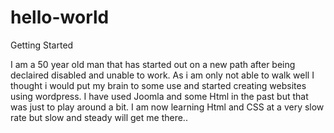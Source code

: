 # hello-world
Getting Started


I am a 50 year old man that has started out on a new path after being declaired disabled and unable to work.
As i am only not able to walk well I thought i would put my brain to some use and started creating websites using wordpress.
I have used Joomla and some Html in the past but that was just to play around a bit.
I am now learning Html and CSS at a very slow rate but slow and steady will get me there..
